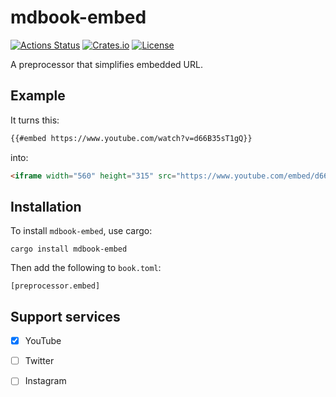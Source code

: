 # mdbook-embed

[![Actions Status](https://github.com/kumavale/mdbook-embed/workflows/CI/badge.svg)](https://github.com/kumavale/mebook-embed/actions)
[![Crates.io](https://img.shields.io/crates/v/mdbook-embed.svg)](https://crates.io/crates/mdbook-embed)
[![License](https://img.shields.io/badge/license-MIT-blue.svg?style=flat)](LICENSE)

A preprocessor that simplifies embedded URL.

## Example

It turns this:

```md
{{#embed https://www.youtube.com/watch?v=d66B35sT1gQ}}
```

into:

```md
<iframe width="560" height="315" src="https://www.youtube.com/embed/d66B35sT1gQ"></iframe>
```

## Installation

To install `mdbook-embed`, use cargo:

```
cargo install mdbook-embed
```

Then add the following to `book.toml`:

```
[preprocessor.embed]
```

## Support services

- [x] YouTube
- [ ] Twitter
- [ ] Instagram

